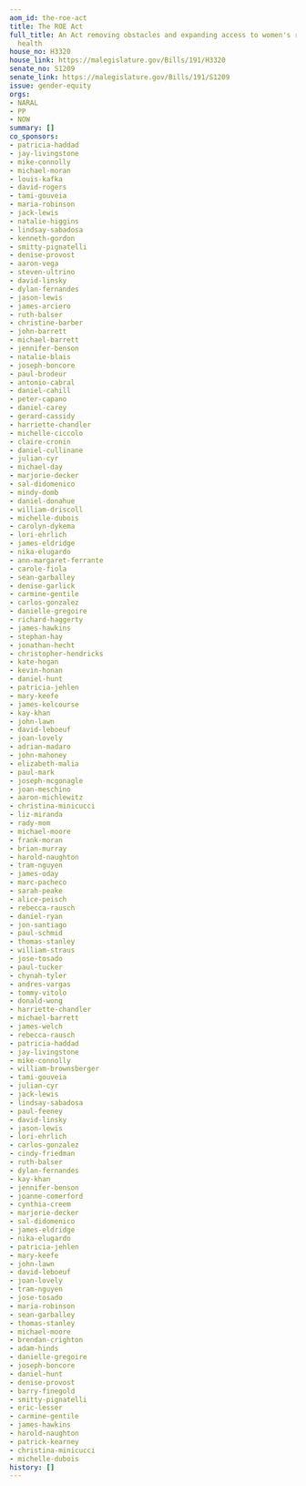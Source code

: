 ```yaml
---
aom_id: the-roe-act
title: The ROE Act
full_title: An Act removing obstacles and expanding access to women's reproductive
  health
house_no: H3320
house_link: https://malegislature.gov/Bills/191/H3320
senate_no: S1209
senate_link: https://malegislature.gov/Bills/191/S1209
issue: gender-equity
orgs:
- NARAL
- PP
- NOW
summary: []
co_sponsors:
- patricia-haddad
- jay-livingstone
- mike-connolly
- michael-moran
- louis-kafka
- david-rogers
- tami-gouveia
- maria-robinson
- jack-lewis
- natalie-higgins
- lindsay-sabadosa
- kenneth-gordon
- smitty-pignatelli
- denise-provost
- aaron-vega
- steven-ultrino
- david-linsky
- dylan-fernandes
- jason-lewis
- james-arciero
- ruth-balser
- christine-barber
- john-barrett
- michael-barrett
- jennifer-benson
- natalie-blais
- joseph-boncore
- paul-brodeur
- antonio-cabral
- daniel-cahill
- peter-capano
- daniel-carey
- gerard-cassidy
- harriette-chandler
- michelle-ciccolo
- claire-cronin
- daniel-cullinane
- julian-cyr
- michael-day
- marjorie-decker
- sal-didomenico
- mindy-domb
- daniel-donahue
- william-driscoll
- michelle-dubois
- carolyn-dykema
- lori-ehrlich
- james-eldridge
- nika-elugardo
- ann-margaret-ferrante
- carole-fiola
- sean-garballey
- denise-garlick
- carmine-gentile
- carlos-gonzalez
- danielle-gregoire
- richard-haggerty
- james-hawkins
- stephan-hay
- jonathan-hecht
- christopher-hendricks
- kate-hogan
- kevin-honan
- daniel-hunt
- patricia-jehlen
- mary-keefe
- james-kelcourse
- kay-khan
- john-lawn
- david-leboeuf
- joan-lovely
- adrian-madaro
- john-mahoney
- elizabeth-malia
- paul-mark
- joseph-mcgonagle
- joan-meschino
- aaron-michlewitz
- christina-minicucci
- liz-miranda
- rady-mom
- michael-moore
- frank-moran
- brian-murray
- harold-naughton
- tram-nguyen
- james-oday
- marc-pacheco
- sarah-peake
- alice-peisch
- rebecca-rausch
- daniel-ryan
- jon-santiago
- paul-schmid
- thomas-stanley
- william-straus
- jose-tosado
- paul-tucker
- chynah-tyler
- andres-vargas
- tommy-vitolo
- donald-wong
- harriette-chandler
- michael-barrett
- james-welch
- rebecca-rausch
- patricia-haddad
- jay-livingstone
- mike-connolly
- william-brownsberger
- tami-gouveia
- julian-cyr
- jack-lewis
- lindsay-sabadosa
- paul-feeney
- david-linsky
- jason-lewis
- lori-ehrlich
- carlos-gonzalez
- cindy-friedman
- ruth-balser
- dylan-fernandes
- kay-khan
- jennifer-benson
- joanne-comerford
- cynthia-creem
- marjorie-decker
- sal-didomenico
- james-eldridge
- nika-elugardo
- patricia-jehlen
- mary-keefe
- john-lawn
- david-leboeuf
- joan-lovely
- tram-nguyen
- jose-tosado
- maria-robinson
- sean-garballey
- thomas-stanley
- michael-moore
- brendan-crighton
- adam-hinds
- danielle-gregoire
- joseph-boncore
- daniel-hunt
- denise-provost
- barry-finegold
- smitty-pignatelli
- eric-lesser
- carmine-gentile
- james-hawkins
- harold-naughton
- patrick-kearney
- christina-minicucci
- michelle-dubois
history: []
---
```

